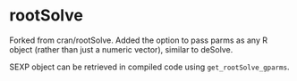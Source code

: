 # rootSolve
Forked from cran/rootSolve.
Added the option to pass parms as any R object (rather than just a numeric vector), similar to deSolve.

SEXP object can be retrieved in compiled code using `get_rootSolve_gparms`.
